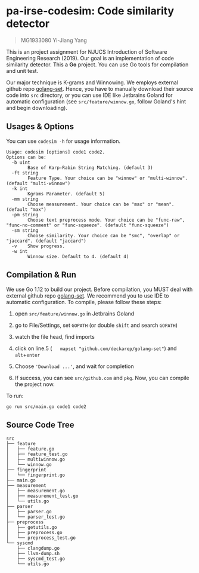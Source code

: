 # pa-irse-codesim: Code similarity detector
> MG1933080 Yi-Jiang Yang

This is an project assignment for NJUCS Introduction of Software Engineering Research (2019). 
Our goal is an implementation of code similarity detector. This a **Go** project. You can use Go tools for
compilation and unit test.

Our major technique is K-grams and Winnowing. We employs external github repo [golang-set](github.com/deckarep/golang-set).
Hence, you have to manually download their source code into `src` directory, or you can use IDE like Jetbrains Goland for
automatic configuration (see `src/feature/winnow.go`, follow Goland's hint and begin downloading).

## Usages & Options

You can use ``codesim -h`` for usage information.

```text
Usage: codesim [options] code1 code2.
Options can be:
  -b uint
    	Base of Karp-Rabin String Matching. (default 3)
  -ft string
    	Feature Type. Your choice can be "winnow" or "multi-winnow". (default "multi-winnow")
  -k int
    	Kgrams Parameter. (default 5)
  -mm string
    	Choose measurement. Your choice can be "max" or "mean". (default "max")
  -pm string
    	Choose text preprocess mode. Your choice can be "func-raw", "func-no-comment" or "func-squeeze". (default "func-squeeze")
  -sm string
    	Choose similarity. Your choice can be "smc", "overlap" or "jaccard". (default "jaccard")
  -v	Show progress.
  -w int
    	Winnow size. Default to 4. (default 4)
```

## Compilation & Run

We use Go 1.12 to build our project. Before compilation, you MUST deal with external github repo [golang-set](github.com/deckarep/golang-set).
We recommend you to use IDE to automatic configuration. To compile, please follow these steps:

1. open `src/feature/winnow.go` in Jetbrains Goland

2. go to File/Settings, set `GOPATH` (or double `shift` and search `GOPATH`)

3. watch the file head, find imports

4. click on line.5 (`	mapset "github.com/deckarep/golang-set"`) and `alt`+`enter`

5. Choose `'Download ...'`, and wait for completion

6. If success, you can see `src/github.com` and `pkg`. Now, you can compile the project now.

To run:

    go run src/main.go code1 code2


## Source Code Tree 

```text
src
├── feature
│   ├── feature.go
│   ├── feature_test.go
│   ├── multiwinnow.go
│   └── winnow.go
├── fingerprint
│   └── fingerprint.go
├── main.go
├── measurement
│   ├── measurement.go
│   ├── measurement_test.go
│   └── utils.go
├── parser
│   ├── parser.go
│   └── parser_test.go
├── preprocess
│   ├── getutils.go
│   ├── preprocess.go
│   └── preprocess_test.go
└── syscmd
    ├── clangdump.go
    ├── llvm-dump.sh
    ├── syscmd_test.go
    └── utils.go

```